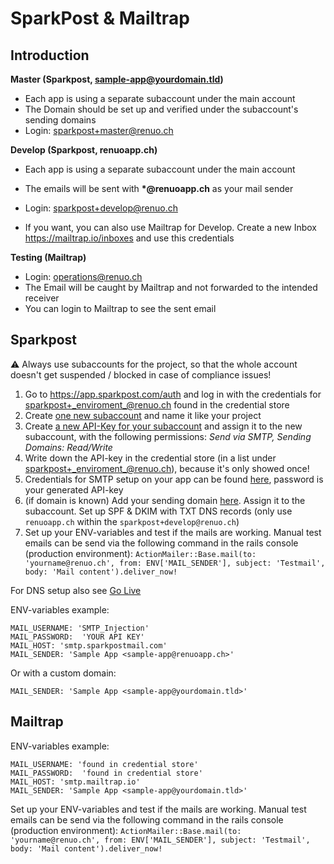 # SparkPost & Mailtrap

## Introduction

**Master (Sparkpost, sample-app@yourdomain.tld)**

- Each app is using a separate subaccount under the main account
- The Domain should be set up and verified under the subaccount's sending domains
- Login: sparkpost+master@renuo.ch

**Develop (Sparkpost, renuoapp.ch)**

- Each app is using a separate subaccount under the main account
- The emails will be sent with **\*@renuoapp.ch** as your mail sender
- Login: sparkpost+develop@renuo.ch

- If you want, you can also use Mailtrap for Develop. Create a new Inbox <https://mailtrap.io/inboxes> and use this credentials

**Testing (Mailtrap)**

- Login: operations@renuo.ch
- The Email will be caught by Mailtrap and not forwarded to the intended receiver
- You can login to Mailtrap to see the sent email

## Sparkpost

:warning:
Always use subaccounts for the project, so that the whole account doesn't get suspended / blocked in case of compliance issues!

1. Go to <https://app.sparkpost.com/auth> and log in with the credentials for
   sparkpost+_enviroment_@renuo.ch found in the credential store
1. Create [one new subaccount](https://app.sparkpost.com/account/subaccounts) and name it like your project
1. Create [a new API-Key for your subaccount](https://app.sparkpost.com/account/api-keys/create) and assign it to the new subaccount, with the following permissions: *Send via SMTP, Sending Domains: Read/Write*
1. Write down the API-key in the credential store (in a list under sparkpost+_enviroment_@renuo.ch), because it's only showed once!
1. Credentials for SMTP setup on your app can be found [here](https://app.sparkpost.com/account/smtp), password is your generated API-key
1. (if domain is known) Add your sending domain [here](https://app.sparkpost.com/domains/create?type=sending). Assign it to the subaccount. Set up SPF & DKIM with TXT DNS records (only use `renuoapp.ch` within the `sparkpost+develop@renuo.ch`)
1. Set up your ENV-variables and test if the mails are working. Manual test emails can be send via the following command in the rails console (production environment): `ActionMailer::Base.mail(to: 'yourname@renuo.ch', from: ENV['MAIL_SENDER'], subject: 'Testmail', body: 'Mail content').deliver_now!`

For DNS setup also see [Go Live](go_live.md)

ENV-variables example:

```
MAIL_USERNAME: 'SMTP_Injection'
MAIL_PASSWORD:  'YOUR API KEY'
MAIL_HOST: 'smtp.sparkpostmail.com'
MAIL_SENDER: 'Sample App <sample-app@renuoapp.ch>'
```

Or with a custom domain:

```
MAIL_SENDER: 'Sample App <sample-app@yourdomain.tld>'
```

## Mailtrap

ENV-variables example:

```
MAIL_USERNAME: 'found in credential store'
MAIL_PASSWORD:  'found in credential store'
MAIL_HOST: 'smtp.mailtrap.io'
MAIL_SENDER: 'Sample App <sample-app@yourdomain.tld>'
```

Set up your ENV-variables and test if the mails are working. Manual test emails can be send via the following command in the rails console (production environment): `ActionMailer::Base.mail(to: 'yourname@renuo.ch', from: ENV['MAIL_SENDER'], subject: 'Testmail', body: 'Mail content').deliver_now!`
